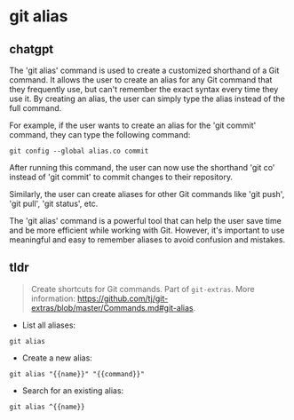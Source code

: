 # git alias 
## chatgpt 
The 'git alias' command is used to create a customized shorthand of a Git command. It allows the user to create an alias for any Git command that they frequently use, but can't remember the exact syntax every time they use it. By creating an alias, the user can simply type the alias instead of the full command.

For example, if the user wants to create an alias for the 'git commit' command, they can type the following command:

```
git config --global alias.co commit
```

After running this command, the user can now use the shorthand 'git co' instead of 'git commit' to commit changes to their repository.

Similarly, the user can create aliases for other Git commands like 'git push', 'git pull', 'git status', etc.

The 'git alias' command is a powerful tool that can help the user save time and be more efficient while working with Git. However, it's important to use meaningful and easy to remember aliases to avoid confusion and mistakes. 

## tldr 
 
> Create shortcuts for Git commands.
> Part of `git-extras`.
> More information: <https://github.com/tj/git-extras/blob/master/Commands.md#git-alias>.

- List all aliases:

`git alias`

- Create a new alias:

`git alias "{{name}}" "{{command}}"`

- Search for an existing alias:

`git alias ^{{name}}`
